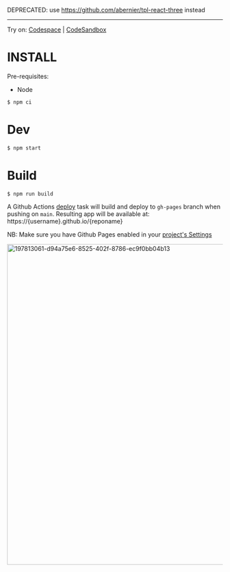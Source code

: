 DEPRECATED: use https://github.com/abernier/tpl-react-three instead

---

Try on: [Codespace](https://github.com/codespaces/new?template=abernier%2Ftpl-r3f&repo=556883524) | [CodeSandbox](https://codesandbox.io/s/github/abernier/tpl-r3f)

# INSTALL

Pre-requisites:

- Node

```sh
$ npm ci
```

# Dev

```sh
$ npm start
```

# Build

```sh
$ npm run build
```

A Github Actions [deploy](.github/workflows/deploy.yml) task will build and deploy to `gh-pages` branch when pushing on `main`. Resulting app will be available at: https://{username}.github.io/{reponame}

NB: Make sure you have Github Pages enabled in your [project's Settings](/../../settings/pages)

<img width="748" alt="197813061-d94a75e6-8525-402f-8786-ec9f0bb04b13" src="https://user-images.githubusercontent.com/76580/197829753-9ac58012-f487-4456-b810-e8798732ec24.png">
